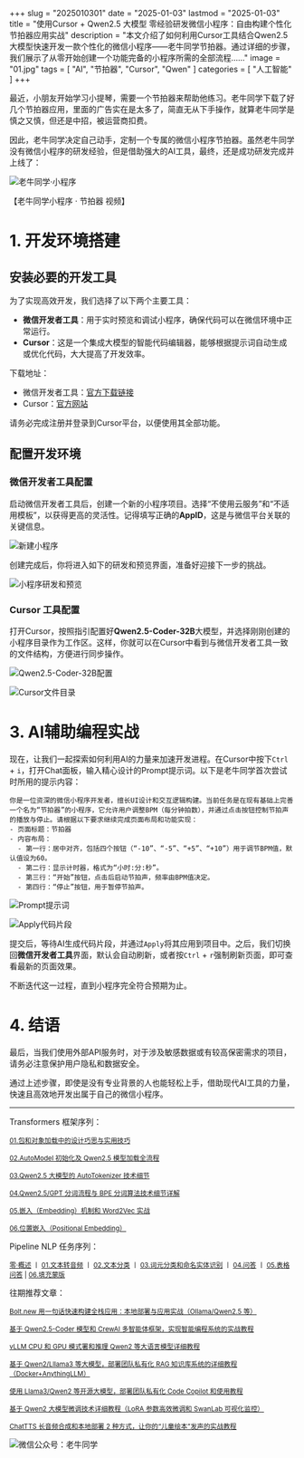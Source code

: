 +++
slug = "2025010301"
date = "2025-01-03"
lastmod = "2025-01-03"
title = "使用Cursor + Qwen2.5 大模型 零经验研发微信小程序：自由构建个性化节拍器应用实战"
description = "本文介绍了如何利用Cursor工具结合Qwen2.5大模型快速开发一款个性化的微信小程序——老牛同学节拍器。通过详细的步骤，我们展示了从零开始创建一个功能完备的小程序所需的全部流程……"
image = "01.jpg"
tags = [ "AI", "节拍器", "Cursor", "Qwen" ]
categories = [ "人工智能" ]
+++

最近，小朋友开始学习小提琴，需要一个节拍器来帮助他练习。老牛同学下载了好几个节拍器应用，里面的广告实在是太多了，简直无从下手操作，就算老牛同学是慎之又慎，但还是中招，被运营商扣费。

因此，老牛同学决定自己动手，定制一个专属的微信小程序节拍器。虽然老牛同学没有微信小程序的研发经验，但是借助强大的AI工具，最终，还是成功研发完成并上线了：

![老牛同学·小程序](01.jpg)

【老牛同学小程序 · 节拍器 视频】

# 1. 开发环境搭建

## 安装必要的开发工具

为了实现高效开发，我们选择了以下两个主要工具：

- **微信开发者工具**：用于实时预览和调试小程序，确保代码可以在微信环境中正常运行。
- **Cursor**：这是一个集成大模型的智能代码编辑器，能够根据提示词自动生成或优化代码，大大提高了开发效率。

下载地址：
- 微信开发者工具：[官方下载链接](https://developers.weixin.qq.com/miniprogram/dev/devtools/download.html)
- Cursor：[官方网站](https://www.cursor.com)

请务必完成注册并登录到Cursor平台，以便使用其全部功能。

## 配置开发环境

### 微信开发者工具配置

启动微信开发者工具后，创建一个新的小程序项目。选择“不使用云服务”和“不适用模板”，以获得更高的灵活性。记得填写正确的**AppID**，这是与微信平台关联的关键信息。

![新建小程序](21.jpg)

创建完成后，你将进入如下的研发和预览界面，准备好迎接下一步的挑战。

![小程序研发和预览](22.jpg)

### Cursor 工具配置

打开Cursor，按照指引配置好**Qwen2.5-Coder-32B**大模型，并选择刚刚创建的小程序目录作为工作区。这样，你就可以在Cursor中看到与微信开发者工具一致的文件结构，方便进行同步操作。

![Qwen2.5-Coder-32B配置](23.jpg)

![Cursor文件目录](24.jpg)

# 3. AI辅助编程实战

现在，让我们一起探索如何利用AI的力量来加速开发进程。在Cursor中按下`Ctrl` + `i`，打开Chat面板，输入精心设计的Prompt提示词。以下是老牛同学首次尝试时所用的提示内容：

```plaintext
你是一位资深的微信小程序开发者，擅长UI设计和交互逻辑构建。当前任务是在现有基础上完善一个名为“节拍器”的小程序，它允许用户调整BPM（每分钟拍数），并通过点击按钮控制节拍声的播放与停止。请根据以下要求继续完成页面布局和功能实现：
- 页面标题：节拍器
- 内容布局：
  - 第一行：居中对齐，包括四个按钮（“-10”、“-5”、“+5”、“+10”）用于调节BPM值，默认值设为60。
  - 第二行：显示计时器，格式为“小时:分:秒”。
  - 第三行：“开始”按钮，点击后启动节拍声，频率由BPM值决定。
  - 第四行：“停止”按钮，用于暂停节拍声。
```

![Prompt提示词](31.jpg)

![Apply代码片段](32.jpg)

提交后，等待AI生成代码片段，并通过`Apply`将其应用到项目中。之后，我们切换回**微信开发者工具**界面，默认会自动刷新，或者按`Ctrl` + `r`强制刷新页面，即可查看最新的页面效果。

不断迭代这一过程，直到小程序完全符合预期为止。

# 4. 结语

最后，当我们使用外部API服务时，对于涉及敏感数据或有较高保密需求的项目，请务必注意保护用户隐私和数据安全。

通过上述步骤，即使是没有专业背景的人也能轻松上手，借助现代AI工具的力量，快速且高效地开发出属于自己的微信小程序。

---

Transformers 框架序列：

<small>[01.包和对象加载中的设计巧思与实用技巧](https://mp.weixin.qq.com/s/lAAIfl0YJRNrppp5-Vuusw)</small>

<small>[02.AutoModel 初始化及 Qwen2.5 模型加载全流程](https://mp.weixin.qq.com/s/WIbbrkf1HjVC1CtBNcU8Ow)</small>

<small>[03.Qwen2.5 大模型的 AutoTokenizer 技术细节](https://mp.weixin.qq.com/s/Shg30uUFByM0tKTi0rETfg)</small>

<small>[04.Qwen2.5/GPT 分词流程与 BPE 分词算法技术细节详解](https://mp.weixin.qq.com/s/GnoHXsIYKYFU1Xo4u5sE1w)</small>

<small>[05.嵌入（Embedding）机制和 Word2Vec 实战](https://mp.weixin.qq.com/s/qL9vpmNIM1eO9_lQq7QwlA)</small>

<small>[06.位置嵌入（Positional Embedding）](https://mp.weixin.qq.com/s/B0__TRnlI7zgwn0OhguvXA)</small>

Pipeline NLP 任务序列：

<small>[零·概述](https://mp.weixin.qq.com/s/FR4384AZV2FE2xtweSh9bA) 丨 [01.文本转音频](https://mp.weixin.qq.com/s/uN2BFIOxDFEh4T-W7tsPbg) 丨 [02.文本分类](https://mp.weixin.qq.com/s/9ccEDNfeGNf_Q9pO0Usg2w) 丨 [03.词元分类和命名实体识别](https://mp.weixin.qq.com/s/r2uFCwPZaMeDL_eiQsEmIQ) 丨 [04.问答](https://mp.weixin.qq.com/s/vOLVxRircw5wM1_rCqoAfg) 丨 [05.表格问答](https://mp.weixin.qq.com/s/Q0fWdw3ACVzQFldBScZ2Fw) | [06.填充蒙版](https://mp.weixin.qq.com/s/hMFCgYovHPVFOjOoihaUHw)</small>

往期推荐文章：

<small>[Bolt.new 用一句话快速构建全栈应用：本地部署与应用实战（Ollama/Qwen2.5 等）](https://mp.weixin.qq.com/s/Mq8CvZKdpokbj3mK-h_SAQ)</small>

<small>[基于 Qwen2.5-Coder 模型和 CrewAI 多智能体框架，实现智能编程系统的实战教程](https://mp.weixin.qq.com/s/8f3xna9TRmxMDaY_cQhy8Q)</small>

<small>[vLLM CPU 和 GPU 模式署和推理 Qwen2 等大语言模型详细教程](https://mp.weixin.qq.com/s/KM-Z6FtVfaySewRTmvEc6w)</small>

<small>[基于 Qwen2/Lllama3 等大模型，部署团队私有化 RAG 知识库系统的详细教程（Docker+AnythingLLM）](https://mp.weixin.qq.com/s/PpY3k3kReKfQdeOJyrB6aw)</small>

<small>[使用 Llama3/Qwen2 等开源大模型，部署团队私有化 Code Copilot 和使用教程](https://mp.weixin.qq.com/s/vt1EXVWtwm6ltZVYtB4-Tg)</small>

<small>[基于 Qwen2 大模型微调技术详细教程（LoRA 参数高效微调和 SwanLab 可视化监控）](https://mp.weixin.qq.com/s/eq6K8_s9uX459OeUcRPEug)</small>

<small>[ChatTTS 长音频合成和本地部署 2 种方式，让你的“儿童绘本”发声的实战教程](https://mp.weixin.qq.com/s/9ldLuh3YLvx8oWvwnrSGUA)</small>

![微信公众号：老牛同学](https://ntopic.cn/WX-21.png)
